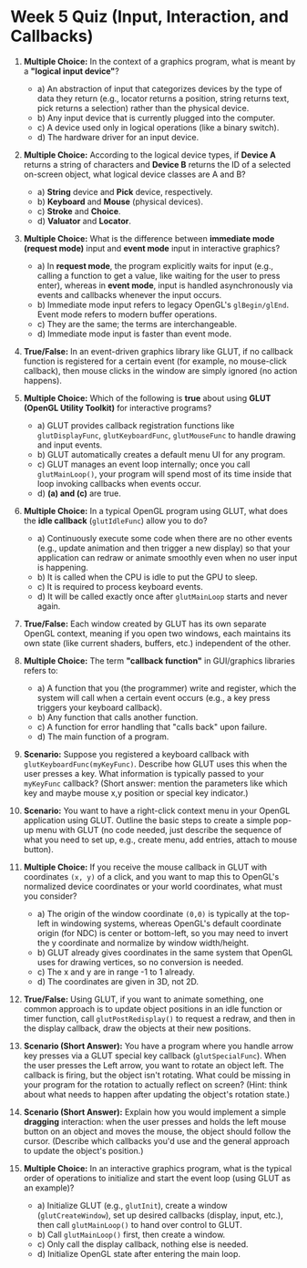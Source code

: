 # Week 5 Quiz (Input, Interaction, and Callbacks)

1. **Multiple Choice:** In the context of a graphics program, what is meant by a **"logical input device"**?  
   - a) An abstraction of input that categorizes devices by the type of data they return (e.g., locator returns a position, string returns text, pick returns a selection) rather than the physical device.  
   - b) Any input device that is currently plugged into the computer.  
   - c) A device used only in logical operations (like a binary switch).  
   - d) The hardware driver for an input device.  

2. **Multiple Choice:** According to the logical device types, if **Device A** returns a string of characters and **Device B** returns the ID of a selected on-screen object, what logical device classes are A and B?  
   - a) **String** device and **Pick** device, respectively.  
   - b) **Keyboard** and **Mouse** (physical devices).  
   - c) **Stroke** and **Choice**.  
   - d) **Valuator** and **Locator**.  

3. **Multiple Choice:** What is the difference between **immediate mode (request mode)** input and **event mode** input in interactive graphics?  
   - a) In **request mode**, the program explicitly waits for input (e.g., calling a function to get a value, like waiting for the user to press enter), whereas in **event mode**, input is handled asynchronously via events and callbacks whenever the input occurs.  
   - b) Immediate mode input refers to legacy OpenGL's `glBegin/glEnd`. Event mode refers to modern buffer operations.  
   - c) They are the same; the terms are interchangeable.  
   - d) Immediate mode input is faster than event mode.  

4. **True/False:** In an event-driven graphics library like GLUT, if no callback function is registered for a certain event (for example, no mouse-click callback), then mouse clicks in the window are simply ignored (no action happens).  

5. **Multiple Choice:** Which of the following is **true** about using **GLUT (OpenGL Utility Toolkit)** for interactive programs?  
   - a) GLUT provides callback registration functions like `glutDisplayFunc`, `glutKeyboardFunc`, `glutMouseFunc` to handle drawing and input events.  
   - b) GLUT automatically creates a default menu UI for any program.  
   - c) GLUT manages an event loop internally; once you call `glutMainLoop()`, your program will spend most of its time inside that loop invoking callbacks when events occur.  
   - d) **(a) and (c)** are true.  

6. **Multiple Choice:** In a typical OpenGL program using GLUT, what does the **idle callback** (`glutIdleFunc`) allow you to do?  
   - a) Continuously execute some code when there are no other events (e.g., update animation and then trigger a new display) so that your application can redraw or animate smoothly even when no user input is happening.  
   - b) It is called when the CPU is idle to put the GPU to sleep.  
   - c) It is required to process keyboard events.  
   - d) It will be called exactly once after `glutMainLoop` starts and never again.  

7. **True/False:** Each window created by GLUT has its own separate OpenGL context, meaning if you open two windows, each maintains its own state (like current shaders, buffers, etc.) independent of the other.  

8. **Multiple Choice:** The term **"callback function"** in GUI/graphics libraries refers to:  
   - a) A function that you (the programmer) write and register, which the system will call when a certain event occurs (e.g., a key press triggers your keyboard callback).  
   - b) Any function that calls another function.  
   - c) A function for error handling that "calls back" upon failure.  
   - d) The main function of a program.  

9. **Scenario:** Suppose you registered a keyboard callback with `glutKeyboardFunc(myKeyFunc)`. Describe how GLUT uses this when the user presses a key. What information is typically passed to your `myKeyFunc` callback? (Short answer: mention the parameters like which key and maybe mouse x,y position or special key indicator.)  

10. **Scenario:** You want to have a right-click context menu in your OpenGL application using GLUT. Outline the basic steps to create a simple pop-up menu with GLUT (no code needed, just describe the sequence of what you need to set up, e.g., create menu, add entries, attach to mouse button).  

11. **Multiple Choice:** If you receive the mouse callback in GLUT with coordinates `(x, y)` of a click, and you want to map this to OpenGL's normalized device coordinates or your world coordinates, what must you consider?  
    - a) The origin of the window coordinate `(0,0)` is typically at the top-left in windowing systems, whereas OpenGL's default coordinate origin (for NDC) is center or bottom-left, so you may need to invert the y coordinate and normalize by window width/height.  
    - b) GLUT already gives coordinates in the same system that OpenGL uses for drawing vertices, so no conversion is needed.  
    - c) The x and y are in range -1 to 1 already.  
    - d) The coordinates are given in 3D, not 2D.  

12. **True/False:** Using GLUT, if you want to animate something, one common approach is to update object positions in an idle function or timer function, call `glutPostRedisplay()` to request a redraw, and then in the display callback, draw the objects at their new positions.  

13. **Scenario (Short Answer):** You have a program where you handle arrow key presses via a GLUT special key callback (`glutSpecialFunc`). When the user presses the Left arrow, you want to rotate an object left. The callback is firing, but the object isn't rotating. What could be missing in your program for the rotation to actually reflect on screen? (Hint: think about what needs to happen after updating the object's rotation state.)  

14. **Scenario (Short Answer):** Explain how you would implement a simple **dragging** interaction: when the user presses and holds the left mouse button on an object and moves the mouse, the object should follow the cursor. (Describe which callbacks you'd use and the general approach to update the object's position.)  

15. **Multiple Choice:** In an interactive graphics program, what is the typical order of operations to initialize and start the event loop (using GLUT as an example)?  
    - a) Initialize GLUT (e.g., `glutInit`), create a window (`glutCreateWindow`), set up desired callbacks (display, input, etc.), then call `glutMainLoop()` to hand over control to GLUT.  
    - b) Call `glutMainLoop()` first, then create a window.  
    - c) Only call the display callback, nothing else is needed.  
    - d) Initialize OpenGL state after entering the main loop.
